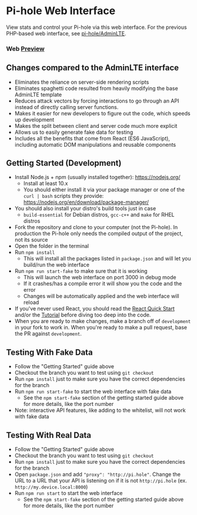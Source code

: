 # Pi-hole Web Interface

View stats and control your Pi-hole via this web interface. For the previous PHP-based web interface,
see [pi-hole/AdminLTE](https://github.com/pi-hole/AdminLTE/).

### Web [Preview](https://mcat12.github.io/pihole-web)

## Changes compared to the AdminLTE interface

- Eliminates the reliance on server-side rendering scripts
- Eliminates spaghetti code resulted from heavily modifying the base AdminLTE template
- Reduces attack vectors by forcing interactions to go through an API instead of directly calling server functions.
- Makes it easier for new developers to figure out the code, which speeds up development
- Makes the split between client and server code much more explicit
- Allows us to easily generate fake data for testing
- Includes all the benefits that come from React (ES6 JavaScript), including automatic DOM manipulations and reusable components

## Getting Started (Development)

- Install Node.js + npm (usually installed together): <https://nodejs.org/>
    - Install at least 10.x
    - You should either install it via your package manager or one of the `curl | bash` scripts they provide:
      <https://nodejs.org/en/download/package-manager/>
- You should also install your distro's build tools just in case
    - `build-essential` for Debian distros, `gcc-c++` and `make` for RHEL distros
- Fork the repository and clone to your computer (not the Pi-hole). In production the Pi-hole only needs the compiled
  output of the project, not its source
- Open the folder in the terminal
- Run `npm install`
    - This will install all the packages listed in `package.json` and will let you build/run the web interface
- Run `npm run start-fake` to make sure that it is working
    - This will launch the web interface on port 3000 in debug mode
    - If it crashes/has a compile error it will show you the code and the error
    - Changes will be automatically applied and the web interface will reload
- If you've never used React, you should read the [React Quick Start](https://reactjs.org/docs/hello-world.html) and/or
the [Tutorial](https://reactjs.org/tutorial/tutorial.html) before diving too deep into the code.
- When you are ready to make changes, make a branch off of `development` in your fork to work in. When you're ready to
make a pull request, base the PR against `development`.

## Testing With Fake Data

- Follow the "Getting Started" guide above
- Checkout the branch you want to test using `git checkout`
- Run `npm install` just to make sure you have the correct dependencies for the branch
- Run `npm run start-fake` to start the web interface with fake data
    - See the `npm start-fake` section of the getting started guide above for more details,
    like the port number
- Note: interactive API features, like adding to the whitelist, will not work with fake data

## Testing With Real Data

- Follow the "Getting Started" guide above
- Checkout the branch you want to test using `git checkout`
- Run `npm install` just to make sure you have the correct dependencies for the branch
- Open `package.json` and add `"proxy": "http://pi.hole"`. Change the URL to a URL that your API is listening on if
  it is not `http://pi.hole` (ex. `http://my.device.local:8000`)
- Run `npm run start` to start the web interface
    - See the `npm start-fake` section of the getting started guide above for more details,
    like the port number
